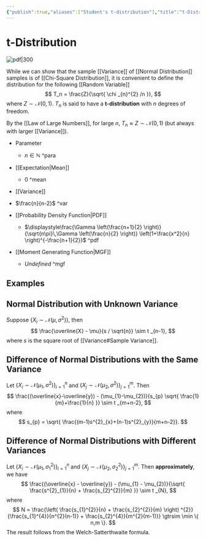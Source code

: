 ```yaml
---
{"publish":true,"aliases":["Student's t-distribution"],"title":"t-Distribution","created":"2022-12-05T18:14:58","modified":"2025-07-17T16:05:33","tags":["pub-stat"],"cssclasses":"","type":"note","sup":["[[Probability Theory]]"],"state":"done"}
---
```



# t-Distribution

![pdf|300](https://upload.wikimedia.org/wikipedia/commons/thumb/4/41/Student_t_pdf.svg/650px-Student_t_pdf.svg.png)

While we can show that the sample [[Variance]] of [[Normal Distribution]] samples is of [[Chi-Square Distribution]], it is convenient to define the distribution for the following [[Random Variable]]
$$
T_n = \frac{Z}{\sqrt{ \chi _{n}^{2} /n }},
$$
where $Z \sim \mathcal{N}(0,1)$. $T_n$ is said to have a **t-distribution** with $n$ degrees of freedom.

By the [[Law of Large Numbers]], for large $n$, $T_n \approx Z \sim \mathcal{N}(0,1)$ (but always with larger [[Variance]]).

- Parameter
    - $n \in \mathbb{N}$ ^para
- [[Expectation\|Mean]]
    - 0 ^mean
- [[Variance]]

- $\frac{n}{n-2}$ ^var
- [[Probability Density Function\|PDF]]
    - $\displaystyle\frac{\Gamma \left(\frac{n+1}{2} \right)} {\sqrt{n\pi}\,\Gamma \left(\frac{n}{2} \right)} \left(1+\frac{x^2}{n} \right)^{-\frac{n+1}{2}}$ ^pdf
- [[Moment Generating Function\|MGF]]
    - *Undefined* ^mgf

## Examples

## Normal Distribution with Unknown Variance

Suppose $\{ X_{i}\sim \mathcal{N}(\mu,\sigma^{2}) \}$, then
$$
\frac{\overline{X} - \mu}{s / \sqrt{n}} \sim t _{n-1},
$$
where $s$ is the square root of [[Variance#Sample Variance]].

## Difference of Normal Distributions with the Same Variance

Let $\{ X_{i}\sim \mathcal{N}(\mu_{1}, \sigma^{2}) \}_{i=1}^{n}$ and $\{X_j \sim \mathcal{N}(\mu_{2},\sigma^{2}) \}_{j=1}^{m}$. Then
$$
\frac{(\overline{x}-\overline{y}) - (\mu_{1}-\mu_{2})}{s_{p} \sqrt{ \frac{1}{m}+\frac{1}{n} }} \sim t _{m+n-2},
$$
where
$$
s_{p} = \sqrt{ \frac{(m-1)s^{2}_{x}+(n-1)s^{2}_{y}}{m+n-2}}.
$$

## Difference of Normal Distributions with Different Variances

Let $\{ X_{i}\sim \mathcal{N}(\mu_{1}, \sigma_{1}^{2}) \}_{i=1}^{n}$ and $\{X_j \sim \mathcal{N}(\mu_{2},\sigma_{2}^{2}) \}_{j=1}^{m}$. Then **approximately**, we have
$$
\frac{(\overline{x} - \overline{y}) - (\mu_{1} - \mu_{2})}{\sqrt{ \frac{s^{2}_{1}}{n} + \frac{s_{2}^{2}}{m} }} \sim t _{N},
$$
where
$$
N = \frac{\left( \frac{s_{1}^{2}}{n} + \frac{s_{2}^{2}}{m} \right) ^{2}}{\frac{s_{1}^{4}}{n^{2}(n-1)} + \frac{s_{2}^{4}}{m^{2}(m-1)}} \gtrsim \min \{ n,m \}.
$$
The result follows from the Welch-Satterthwaite formula.
